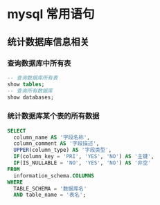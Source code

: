 # mysql 常用语句

## 统计数据库信息相关

### 查询数据库中所有表

```sql
-- 查询数据库所有表
show tables;
-- 查询所有数据库
show databases;
```

### 统计数据库某个表的所有数据

```sql
SELECT
  column_name AS '字段名称',
  column_comment AS '字段描述',
  UPPER(column_type) AS '字段类型',
  IF(column_key = 'PRI', 'YES', 'NO') AS '主键',
  IF(IS_NULLABLE = 'NO', 'YES', 'NO') AS '非空'
FROM
  information_schema.COLUMNS
WHERE
  TABLE_SCHEMA = '数据库名'
  AND table_name = '表名';
```
